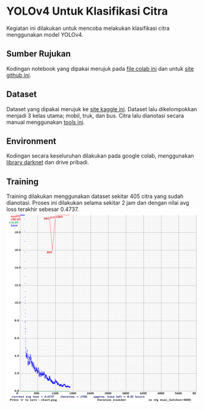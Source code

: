 # **YOLOv4 Untuk Klasifikasi Citra**
Kegiatan ini dilakukan untuk mencoba melakukan klasifikasi citra menggunakan model YOLOv4.

## Sumber Rujukan
Kodingan notebook yang dipakai merujuk pada [file colab ini](https://github.com/techzizou/yolov4-custom_Training) dan untuk [site github ini](https://github.com/techzizou/yolov4-custom_Training).

## Dataset
Dataset yang dipakai merujuk ke [site kaggle ini](https://www.kaggle.com/datasets/sdevkota007/vehicles-nepal).  Dataset lalu dikelompokkan menjadi 3 kelas utama; mobil, truk, dan bus. Citra lalu dianotasi secara manual menggunakan [tools ini](https://github.com/techzizou/OpenLabeling).

## Environment
Kodingan secara keseluruhan dilakukan pada google colab, menggunakan [library darknet](https://github.com/AlexeyAB/darknet) dan drive pribadi.

## Training
Training dilakukan menggunakan dataset sekitar 405 citra yang sudah dianotasi. Proses ini dilakukan selama sekitar 2 jam dan dengan nilai avg loss terakhir sebesar 0.4737.
![](https://github.com/alfinata/CV-AI-Kelompok1/blob/main/images/training.png)

